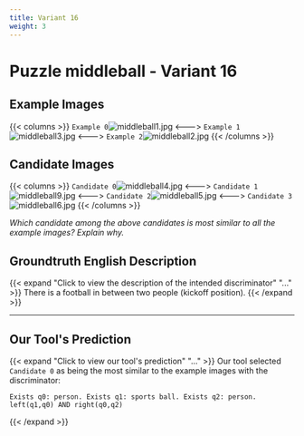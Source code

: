 ```yaml
---
title: Variant 16
weight: 3
---
```


# Puzzle middleball - Variant 16

## Example Images
{{< columns >}}
`Example 0`![middleball1.jpg](/natscene_data/images/middleball1.jpg)
<--->
`Example 1`![middleball3.jpg](/natscene_data/images/middleball3.jpg)
<--->
`Example 2`![middleball2.jpg](/natscene_data/images/middleball2.jpg)
{{< /columns >}}

## Candidate Images
{{< columns >}}
`Candidate 0`![middleball4.jpg](/natscene_data/images/middleball4.jpg)
<--->
`Candidate 1`![middleball9.jpg](/natscene_data/images/middleball9.jpg)
<--->
`Candidate 2`![middleball5.jpg](/natscene_data/images/middleball5.jpg)
<--->
`Candidate 3`![middleball6.jpg](/natscene_data/images/middleball6.jpg)
{{< /columns >}}

*Which candidate among the above candidates is most similar to all the example images? Explain why.*

## Groundtruth English Description

{{< expand "Click to view the description of the intended discriminator" "..." >}}
There is a football in between two people (kickoff position).
{{< /expand >}}

---



## Our Tool's Prediction

{{< expand "Click to view our tool's prediction" "..." >}}
Our tool selected `Candidate 0` as being the most similar to the example images with the discriminator:
```plaintext
Exists q0: person. Exists q1: sports ball. Exists q2: person. left(q1,q0) AND right(q0,q2)
```
{{< /expand >}}
